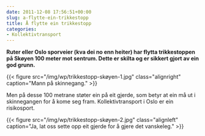```yaml
---
date: 2011-12-08 17:56:51+00:00
slug: a-flytte-ein-trikkestopp
title: Å flytte ein trikkestopp
categories:
- Kollektivtransport
---
```


**Ruter eller Oslo sporveier (kva dei no enn heiter) har flytta trikkestoppen på Skøyen 100 meter mot sentrum. Dette er skilta og er sikkert gjort av ein god grunn.**

{{< figure src="/img/wp/trikkestopp-skøyen-1.jpg" class="alignright" caption="Mann på skinnegang." >}}

<!--more-->

Men på desse 100 metrane støter ein på eit gjerde, som betyr at ein må ut i skinnegangen for å kome seg fram. Kollektivtransport i Oslo er ein risikosport.

{{< figure src="/img/wp/trikkestopp-skøyen-2.jpg" class="alignleft" caption="Ja, lat oss sette opp eit gjerde for å gjere det vanskeleg." >}}
